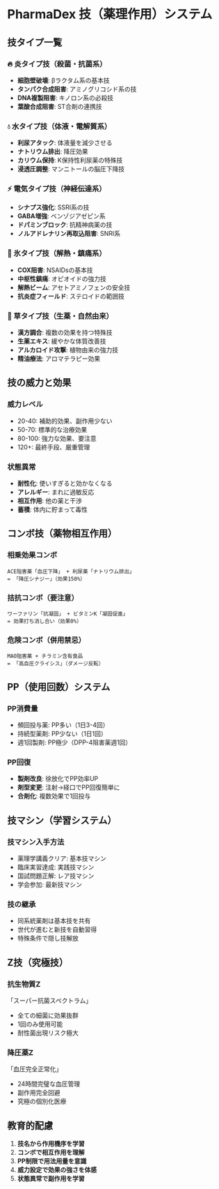 # PharmaDex 技（薬理作用）システム

## 技タイプ一覧

### 🔥 炎タイプ技（殺菌・抗菌系）
- **細胞壁破壊**: βラクタム系の基本技
- **タンパク合成阻害**: アミノグリコシド系の技
- **DNA複製阻害**: キノロン系の必殺技
- **葉酸合成阻害**: ST合剤の連携技

### 💧 水タイプ技（体液・電解質系）
- **利尿アタック**: 体液量を減少させる
- **ナトリウム排出**: 降圧効果
- **カリウム保持**: K保持性利尿薬の特殊技
- **浸透圧調整**: マンニトールの脳圧下降技

### ⚡ 電気タイプ技（神経伝達系）
- **シナプス強化**: SSRI系の技
- **GABA増強**: ベンゾジアゼピン系
- **ドパミンブロック**: 抗精神病薬の技
- **ノルアドレナリン再取込阻害**: SNRI系

### 🧊 氷タイプ技（解熱・鎮痛系）
- **COX阻害**: NSAIDsの基本技
- **中枢性鎮痛**: オピオイドの強力技
- **解熱ビーム**: アセトアミノフェンの安全技
- **抗炎症フィールド**: ステロイドの範囲技

### 🌿 草タイプ技（生薬・自然由来）
- **漢方調合**: 複数の効果を持つ特殊技
- **生薬エキス**: 緩やかな体質改善技
- **アルカロイド攻撃**: 植物由来の強力技
- **精油療法**: アロマテラピー効果

## 技の威力と効果

### 威力レベル
- 20-40: 補助的効果、副作用少ない
- 50-70: 標準的な治療効果
- 80-100: 強力な効果、要注意
- 120+: 最終手段、厳重管理

### 状態異常
- **耐性化**: 使いすぎると効かなくなる
- **アレルギー**: まれに過敏反応
- **相互作用**: 他の薬と干渉
- **蓄積**: 体内に貯まって毒性

## コンボ技（薬物相互作用）

### 相乗効果コンボ
```
ACE阻害薬「血圧下降」 + 利尿薬「ナトリウム排出」
= 「降圧シナジー」（効果150%）
```

### 拮抗コンボ（要注意）
```
ワーファリン「抗凝固」 + ビタミンK「凝固促進」
= 効果打ち消し合い（効果0%）
```

### 危険コンボ（併用禁忌）
```
MAO阻害薬 + チラミン含有食品
= 「高血圧クライシス」（ダメージ反転）
```

## PP（使用回数）システム

### PP消費量
- 頻回投与薬: PP多い（1日3-4回）
- 持続型薬剤: PP少ない（1日1回）
- 週1回製剤: PP極少（DPP-4阻害薬週1回）

### PP回復
- **製剤改良**: 徐放化でPP効率UP
- **剤型変更**: 注射→経口でPP回復簡単に
- **合剤化**: 複数効果で1回投与

## 技マシン（学習システム）

### 技マシン入手方法
- 薬理学講義クリア: 基本技マシン
- 臨床実習達成: 実践技マシン
- 国試問題正解: レア技マシン
- 学会参加: 最新技マシン

### 技の継承
- 同系統薬剤は基本技を共有
- 世代が進むと新技を自動習得
- 特殊条件で隠し技解放

## Z技（究極技）

### 抗生物質Z
「スーパー抗菌スペクトラム」
- 全ての細菌に効果抜群
- 1回のみ使用可能
- 耐性菌出現リスク極大

### 降圧薬Z
「血圧完全正常化」
- 24時間完璧な血圧管理
- 副作用完全回避
- 究極の個別化医療

## 教育的配慮

1. **技名から作用機序を学習**
2. **コンボで相互作用を理解**
3. **PP制限で用法用量を意識**
4. **威力設定で効果の強さを体感**
5. **状態異常で副作用を学習**
